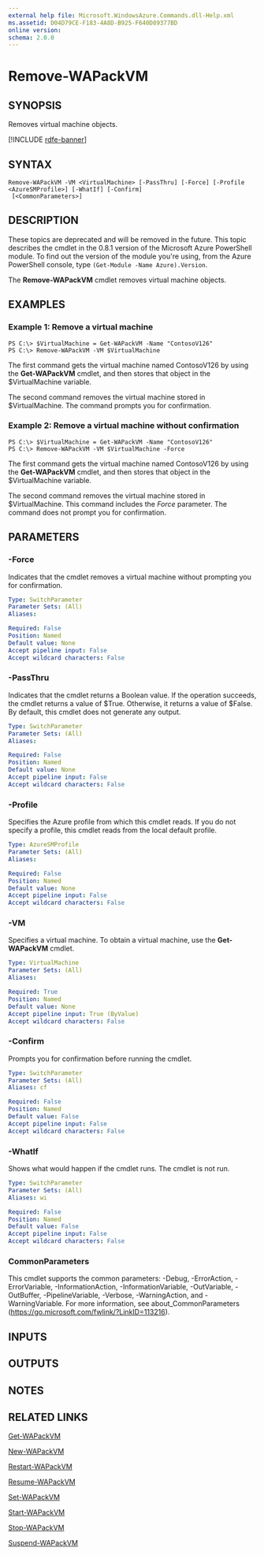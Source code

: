 ```yaml
---
external help file: Microsoft.WindowsAzure.Commands.dll-Help.xml
ms.assetid: D04D79CE-F183-4A8D-B925-F640D89377BD
online version:
schema: 2.0.0
---
```


# Remove-WAPackVM

## SYNOPSIS
Removes virtual machine objects.

[!INCLUDE [rdfe-banner](../../includes/rdfe-banner.md)]

## SYNTAX

```
Remove-WAPackVM -VM <VirtualMachine> [-PassThru] [-Force] [-Profile <AzureSMProfile>] [-WhatIf] [-Confirm]
 [<CommonParameters>]
```

## DESCRIPTION
These topics are deprecated and will be removed in the future.
This topic describes the cmdlet in the 0.8.1 version of the Microsoft Azure PowerShell module.
To find out the version of the module you're using, from the Azure PowerShell console, type `(Get-Module -Name Azure).Version`.

The **Remove-WAPackVM** cmdlet removes virtual machine objects.

## EXAMPLES

### Example 1: Remove a virtual machine
```
PS C:\> $VirtualMachine = Get-WAPackVM -Name "ContosoV126"
PS C:\> Remove-WAPackVM -VM $VirtualMachine
```

The first command gets the virtual machine named ContosoV126 by using the **Get-WAPackVM** cmdlet, and then stores that object in the $VirtualMachine variable.

The second command removes the virtual machine stored in $VirtualMachine.
The command prompts you for confirmation.

### Example 2: Remove a virtual machine without confirmation
```
PS C:\> $VirtualMachine = Get-WAPackVM -Name "ContosoV126"
PS C:\> Remove-WAPackVM -VM $VirtualMachine -Force
```

The first command gets the virtual machine named ContosoV126 by using the **Get-WAPackVM** cmdlet, and then stores that object in the $VirtualMachine variable.

The second command removes the virtual machine stored in $VirtualMachine.
This command includes the *Force* parameter.
The command does not prompt you for confirmation.

## PARAMETERS

### -Force
Indicates that the cmdlet removes a virtual machine without prompting you for confirmation.

```yaml
Type: SwitchParameter
Parameter Sets: (All)
Aliases:

Required: False
Position: Named
Default value: None
Accept pipeline input: False
Accept wildcard characters: False
```

### -PassThru
Indicates that the cmdlet returns a Boolean value.
If the operation succeeds, the cmdlet returns a value of $True.
Otherwise, it returns a value of $False.
By default, this cmdlet does not generate any output.

```yaml
Type: SwitchParameter
Parameter Sets: (All)
Aliases:

Required: False
Position: Named
Default value: None
Accept pipeline input: False
Accept wildcard characters: False
```

### -Profile
Specifies the Azure profile from which this cmdlet reads.
If you do not specify a profile, this cmdlet reads from the local default profile.

```yaml
Type: AzureSMProfile
Parameter Sets: (All)
Aliases:

Required: False
Position: Named
Default value: None
Accept pipeline input: False
Accept wildcard characters: False
```

### -VM
Specifies a virtual machine.
To obtain a virtual machine, use the **Get-WAPackVM** cmdlet.

```yaml
Type: VirtualMachine
Parameter Sets: (All)
Aliases:

Required: True
Position: Named
Default value: None
Accept pipeline input: True (ByValue)
Accept wildcard characters: False
```

### -Confirm
Prompts you for confirmation before running the cmdlet.

```yaml
Type: SwitchParameter
Parameter Sets: (All)
Aliases: cf

Required: False
Position: Named
Default value: False
Accept pipeline input: False
Accept wildcard characters: False
```

### -WhatIf
Shows what would happen if the cmdlet runs.
The cmdlet is not run.

```yaml
Type: SwitchParameter
Parameter Sets: (All)
Aliases: wi

Required: False
Position: Named
Default value: False
Accept pipeline input: False
Accept wildcard characters: False
```

### CommonParameters
This cmdlet supports the common parameters: -Debug, -ErrorAction, -ErrorVariable, -InformationAction, -InformationVariable, -OutVariable, -OutBuffer, -PipelineVariable, -Verbose, -WarningAction, and -WarningVariable. For more information, see about_CommonParameters (https://go.microsoft.com/fwlink/?LinkID=113216).

## INPUTS

## OUTPUTS

## NOTES

## RELATED LINKS

[Get-WAPackVM](./Get-WAPackVM.md)

[New-WAPackVM](./New-WAPackVM.md)

[Restart-WAPackVM](./Restart-WAPackVM.md)

[Resume-WAPackVM](./Resume-WAPackVM.md)

[Set-WAPackVM](./Set-WAPackVM.md)

[Start-WAPackVM](./Start-WAPackVM.md)

[Stop-WAPackVM](./Stop-WAPackVM.md)

[Suspend-WAPackVM](./Suspend-WAPackVM.md)


